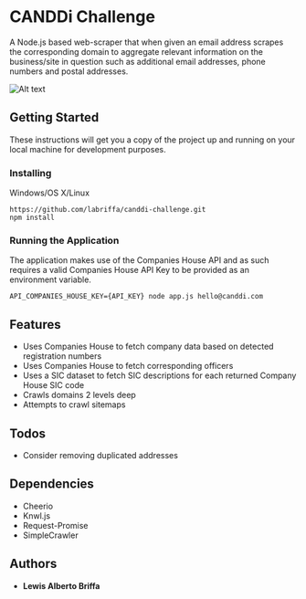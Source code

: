 # CANDDi Challenge

A Node.js based web-scraper that when given an email address scrapes the corresponding domain to 
aggregate relevant information on the business/site in question 
such as additional email addresses, phone numbers and postal addresses.

![Alt text](https://res.cloudinary.com/dj7k0lade/image/upload/v1532740431/github/canddi-crawl.png "CANDDi Scraper")

## Getting Started

These instructions will get you a copy of the project up and running on your local machine for development purposes.

### Installing

Windows/OS X/Linux

```
https://github.com/labriffa/canddi-challenge.git
npm install
```

### Running the Application

The application makes use of the Companies House API and as such requires a valid Companies House API Key to be provided as an environment variable.

```
API_COMPANIES_HOUSE_KEY={API_KEY} node app.js hello@canddi.com
```

## Features
* Uses Companies House to fetch company data based on detected registration numbers
* Uses Companies House to fetch corresponding officers 
* Uses a SIC dataset to fetch SIC descriptions for each returned Company House SIC code
* Crawls domains 2 levels deep
* Attempts to crawl sitemaps

## Todos
* Consider removing duplicated addresses

## Dependencies
* Cheerio
* Knwl.js
* Request-Promise
* SimpleCrawler

## Authors

* **Lewis Alberto Briffa**

